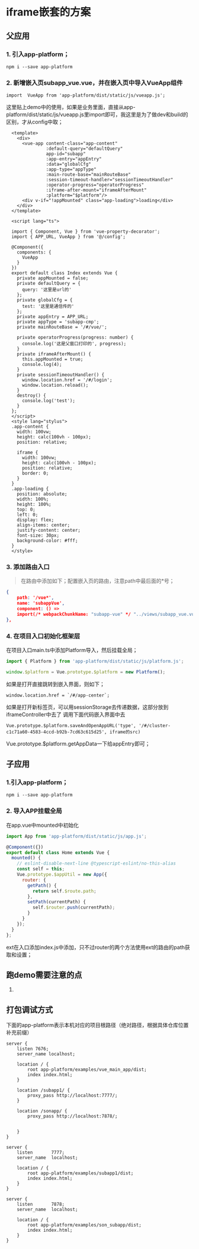 # iframe嵌套的方案

## 父应用
### 1. 引入app-platform；
```
npm i --save app-platform
```
### 2. 新增嵌入页subapp_vue.vue，并在嵌入页中导入VueApp组件
```vue
import  VueApp from 'app-platform/dist/static/js/vueapp.js';
```
这里贴上demo中的使用，如果是业务里面，直接从app-platform/dist/static/js/vueapp.js里import即可，我这里是为了做dev和build的区别，才从config中取；
```vue
  <template>
    <div>
      <vue-app content-class="app-content"
               :default-query="defaultQuery"
               app-id="subapp"
               :app-entry="appEntry"
               :data="globalCfg"
               :app-type="appType"
               :main-route-base="mainRouteBase"
               :session-timeout-handler="sessionTimeoutHandler"
               :operator-progress="operatorProgress"
               :iframe-after-mount="iframeAfterMount"
               :platform="$platform"/>
      <div v-if="!appMounted" class="app-loading">loading</div>
    </div>
  </template>

  <script lang="ts">

  import { Component, Vue } from 'vue-property-decorator';
  import { APP_URL, VueApp } from '@/config';

  @Component({
    components: {
      VueApp
    }
  })
  export default class Index extends Vue {
    private appMounted = false;
    private defaultQuery = {
      query: '这里是url的'
    };
    private globalCfg = {
      test: '这里是通信传的'
    };
    private appEntry = APP_URL;
    private appType = 'subapp-cmp';
    private mainRouteBase = '/#/vue/';

    private operatorProgress(progress: number) {
      console.log('这是父窗口打印的', progress);
    }
    private iframeAfterMount() {
      this.appMounted = true;
      console.log(4);
    }
    private sessionTimeoutHandler() {
      window.location.href = '/#/login';
      window.location.reload();
    }
    destroy() {
      console.log('test');
    }
  };
  </script>
  <style lang="stylus">
  .app-content {
    width: 100vw;
    height: calc(100vh - 100px);
    position: relative;

    iframe {
      width: 100vw;
      height: calc(100vh - 100px);
      position: relative;
      border: 0;
    }
  }
  .app-loading {
    position: absolute;
    width: 100%;
    height: 100%;
    top: 0;
    left: 0;
    display: flex;
    align-items: center;
    justify-content: center;
    font-size: 30px;
    background-color: #fff;
  }
  </style>

```

### 3. 添加路由入口
> 在路由中添加如下；配置嵌入页的路由，注意path中最后面的*号；
```json
{
    path: '/vue*',
    name: 'subappVue',
    component: () =>
    import(/* webpackChunkName: "subapp-vue" */ "../views/subapp_vue.vue")
},
```
### 4. 在项目入口初始化框架层
在项目入口main.ts中添加Platform导入，然后挂载全局；
```javascript
import { Platform } from 'app-platform/dist/static/js/platform.js';

window.$platform = Vue.prototype.$platform = new Platform();
```

如果是打开直接跳转到嵌入界面，则如下；
```
window.location.href = `/#/app-center`;
```

如果是打开新标签页，可以用sessionStorage去传递数据，这部分放到iframeController中去了
调用下面代码嵌入界面中去
```
Vue.prototype.$platform.saveAndOpenAppURL('type', '/#/cluster-c1c71a60-4583-4ccd-b92b-7cd63c615d25', iframe的src)
```

Vue.prototype.$platform.getAppData一下给appEntry即可；

## 子应用
### 1.引入app-platform；
```
npm i --save app-platform
```
### 2. 导入APP挂载全局
在app.vue中mounted中初始化
```javascript
import App from 'app-platform/dist/static/js/app.js';

@Component({})
export default class Home extends Vue {
  mounted() {
    // eslint-disable-next-line @typescript-eslint/no-this-alias
    const self = this;
    Vue.prototype.$appUtil = new App({
      router: {
        getPath() {
          return self.$route.path;
        },
        setPath(currentPath) {
          self.$router.push(currentPath);
        }
      }
    });
  }
};
```

ext在入口添加index.js中添加，只不过router的两个方法使用ext的路由的path获取和设置；

## 跑demo需要注意的点
1.


## 打包调试方式
下面的app-platform表示本机对应的项目根路径（绝对路径，根据具体仓库位置补充前缀）
```
server {
    listen 7676;
    server_name localhost;

    location / {
        root app-platform/examples/vue_main_app/dist;
        index index.html;
    }

    location /subapp1/ {
        proxy_pass http://localhost:7777/;
    }

    location /sonapp/ {
        proxy_pass http://localhost:7878/;


    }
}

server {
    listen       7777;
    server_name  localhost;

    location / {
        root app-platform/examples/subapp1/dist;
        index index.html;
    }
}

server {
    listen       7878;
    server_name  localhost;

    location / {
        root app-platform/examples/son_subapp/dist;
        index index.html;
    }
}

```
